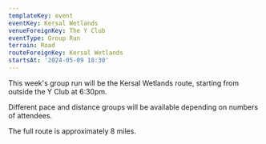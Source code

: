 ```yaml
---
templateKey: event
eventKey: Kersal Wetlands
venueForeignKey: The Y Club
eventType: Group Run
terrain: Road
routeForeignKey: Kersal Wetlands
startsAt: '2024-05-09 18:30'
---
```

This week's group run will be the Kersal Wetlands route,
starting from outside the Y Club at 6:30pm.

Different pace and distance groups will be available depending on
numbers of attendees.

The full route is approximately 8 miles.
